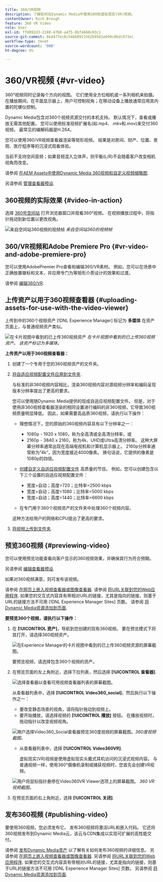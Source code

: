 ```yaml
---
title: 360/VR视频
description: 了解如何在Dynamic Media中使用360和虚拟现实(VR)视频。
contentOwner: Rick Brough
feature: 360 VR Video
role: User
exl-id: ffd092d3-2188-47b0-a475-8bfa660c03c1
source-git-commit: 8ed477ec0c54bb0913562b9581e699c0bdc973ec
workflow-type: tm+mt
source-wordcount: '988'
ht-degree: 0%

---
```


# 360/VR视频 {#vr-video}

360°视频同时记录每个方向的视图。 它们使用全方位相机或一系列相机来拍摄。 在播放期间，在平面显示器上，用户可控制视角；在移动设备上播放通常应用其内置的陀螺仪控制。

Dynamic Media包含对360个视频资源交付的本机支持。 默认情况下，查看或播放无需其他配置。 您可以使用标准视频扩展名(如.mp4、.mkv和.mov)来交付360视频。 最常见的编解码器是H.264。

您可以使用360/VR视频查看器渲染等矩形视频。 结果是对房间、财产、位置、景观、医疗程序等的沉浸式观看体验。

当前不支持空间音频；如果音频混入立体声，则平衡(L/R)不会随着客户改变相机视角而改变。

请参阅 [在AEM Assets中使用Dynamic Media 360视频和自定义视频缩略图](https://experienceleague.adobe.com/docs/experience-manager-learn/assets/dynamic-media/dynamic-media-360-video-custom-thumbnail-feature-video-use.html#dynamic-media).

另请参阅 [管理查看器预设](/help/assets/dynamic-media/managing-viewer-presets.md).

## 360视频的实际效果 {#video-in-action}

选择 [360号空间站](https://s7d1.scene7.com/s7viewers/html5/Video360Viewer.html?asset=Viewers/space_station_360-AVS) 打开浏览器窗口并观看360°视频。 在视频播放过程中，将指针拖动到新位置以更改视角。

![来自空间站360视频的视频帧](assets/6_5_360videoiss_simplified.png)
*来自空间站360的视频帧*

## 360/VR视频和Adobe Premiere Pro {#vr-video-and-adobe-premiere-pro}

您可以使用AdobePremier Pro查看和编辑360/VR素材。 例如，您可以在场景中正确放置徽标和文本，并应用专门为等矩形介质设计的效果和过渡。

请参阅 [编辑360/VR](https://helpx.adobe.com/premiere-pro/how-to/edit-360-vr-video.html).

## 上传资产以用于360视频查看器 {#uploading-assets-for-use-with-the-video-viewer}

上传到中的360个视频资产 [!DNL Experience Manager] 标记为 **多媒体** 在资产页面上，与普通视频资产类似。

![在卡片视图中看到的已上传360视频资产](assets/6_5_360video-selecttopreview.png)
*在卡片视图中看到的已上传360视频资产。 该资产标记为多媒体。*

**上传资产以用于360视频查看器：**

1. 创建了一个专用于您的360视频资产的文件夹。
1. [将自适应视频配置文件应用到文件夹](/help/assets/dynamic-media/video-profiles.md#applying-a-video-profile-to-folders).

   与标准的非360视频内容相比，渲染360视频内容对源视频分辨率和编码呈现版本分辨率提出了更高的要求。

   您可以使用随Dynamic Media提供的现成自适应视频配置文件。 但是，对于使用非360视频查看器渲染的相同设置进行编码的非360视频，它导致360视频质量明显降低。 因此，如果需要高品质360视频，请执行以下操作：

   * 理想情况下，您的原始的360视频内容具有以下分辨率之一：

      * 1080p - 1920 x 1080，称为全高清或全高清分辨率，或
      * 2160p - 3840 x 2160，称为4k、UHD或Ultra高清分辨率。 这种大屏幕分辨率通常出现在高端电视机和计算机显示器上。 2160p分辨率通常称为“4k”，因为宽度接近4000像素。 换句话说，它提供的像素是1080p的四倍。

   * [创建自定义自适应视频配置文件](/help/assets/dynamic-media/video-profiles.md#creating-a-video-encoding-profile-for-adaptive-streaming) 高质量的节目。 例如，您可以创建包含以下三个设置的自适应视频配置文件：

      * 宽度=自动；高度=720；比特率=2500 kbps
      * 宽度=自动；高度=1080；比特率=5000 kbps
      * 宽度=自动；高度=1440；比特率=6600 kbps

   * 在专门用于360个视频资产的文件夹中处理360个视频内容。

   这种方法给用户的网络和CPU提出了更高的要求。

1. [将视频上传到文件夹](/help/assets/manage-video-assets.md#upload-and-preview-video-assets).

<!--

## Overriding the default aspect ratio of 360 videos  {#overriding-the-default-aspect-ratio-of-videos}

For an uploaded asset to qualify as a 360 video that you intend to use with the 360 Video viewer, the asset must have an aspect ratio of 2.

By default, AEM detects video as "360" if its aspect ratio (width/height) is 2.0. If you are an Administrator, you can override the default aspect ratio setting of 2 by setting the optional `s7video360AR` property in CRXDE Lite at the following:

* `/conf/global/settings/cloudconfigs/dmscene7/jcr:content`

  * **Property type**: Double
  * **Value**: floating-point aspect ratio, default 2.0.

After you set this property, it takes effect immediately on both existing videos and newly uploaded videos.

The aspect ratio applies to 360 video assets for the asset details page and the [Video 360 Media WCM component](/help/assets/dynamic-media/adding-dynamic-media-assets-to-pages.md#dynamic-media-components).

Start by uploading 360 Videos.

-->

## 预览360视频 {#previewing-video}

您可以使用预览功能查看向客户显示的360视频效果，并确保其行为符合预期。

另请参阅 [编辑查看器预设](/help/assets/dynamic-media/managing-viewer-presets.md#editing-viewer-presets).

如果对360视频满意，则可发布该视频。

请参阅 [在网页上嵌入视频查看器或图像查看器](/help/assets/dynamic-media/embed-code.md).
请参阅 [将URL关联到您的Web应用程序](/help/assets/dynamic-media/linking-urls-to-yourwebapplication.md). 如果您的交互式内容具有带相对URL的链接，尤其是指向的链接，则基于URL的链接方法不可用 [!DNL Experience Manager Sites] 页数。
请参阅 [将Dynamic Media资源添加到页面](/help/assets/dynamic-media/adding-dynamic-media-assets-to-pages.md).

**要预览360个视频，请执行以下操作：**

1. 在 **[!UICONTROL 资产]**，导航到您创建的现有360视频。 要在预览模式下将其打开，请选择360视频资产。

   ![在Experience Manager的卡片视图中看到的已上传360视频资源的屏幕截图。](assets/6_5_360video-selecttopreview-1.png)

   要预览视频，请选择包含360个视频的资产。

1. 在预览页面的左上角附近，选择下拉列表，然后选择 **[!UICONTROL 查看器]**.

   ![选择查看器以查看可用视频查看器列表的屏幕截图。](assets/6_5_360video-preview-viewers.png)

   从查看器列表中，选择 **[!UICONTROL Video360_social]**，然后执行以下操作之一：

   * 要改变静态场景的视角，请将指针拖动到视频上。
   * 要开始播放，请选择视频的 **[!UICONTROL 播放]** 按钮。 在播放视频时，拖动指针以改变视频视角。

   ![用户选择Video360_Social查看器预览360度视频的屏幕截图。](assets/6_5_360video-preview-video360-social.png)*360度视频截图。*

   * 从查看器列表中，选择 **[!UICONTROL Video360VR]**.

     虚拟现实(VR)视频是使用虚拟现实头戴式耳机访问的沉浸式视频内容。 与普通视频一样，使用360°摄像机录制或捕获视频时，您首先会创建VR视频。

   ![用户将鼠标指针悬停在Video360VR Viewer选项上的屏幕截图。](assets/6_5_360video-preview-video360vr.png)
   *360 VR视频截图。*

1. 在预览页面的右上角附近，选择 **[!UICONTROL 关闭]**.

## 发布360视频 {#publishing-video}

要使用360视频，您必须发布它。 发布360视频将激活URL和嵌入代码。 它还将360视频发布到Dynamic Media云，该云与CDN集成以实现可扩展的高性能交付。

请参阅 [发布Dynamic Media资产](/help/assets/dynamic-media/publishing-dynamicmedia-assets.md) 以了解有关如何发布360视频的详细信息。
另请参阅 [在网页上嵌入视频查看器或图像查看器](/help/assets/dynamic-media/embed-code.md).
另请参阅 [将URL关联到您的Web应用程序](/help/assets/dynamic-media/linking-urls-to-yourwebapplication.md). 如果您的交互式内容具有带相对URL的链接，尤其是指向的链接，则基于URL的链接方法不可用 [!DNL Experience Manager Sites] 页数。
另请参阅 [将Dynamic Media资源添加到页面](/help/assets/dynamic-media/adding-dynamic-media-assets-to-pages.md).

